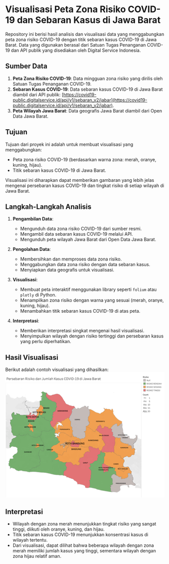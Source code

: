 # Visualisasi Peta Zona Risiko COVID-19 dan Sebaran Kasus di Jawa Barat

Repository ini berisi hasil analisis dan visualisasi data yang menggabungkan peta zona risiko COVID-19 dengan titik sebaran kasus COVID-19 di Jawa Barat. Data yang digunakan berasal dari Satuan Tugas Penanganan COVID-19 dan API publik yang disediakan oleh Digital Service Indonesia.

## Sumber Data
1. **Peta Zona Risiko COVID-19**: Data mingguan zona risiko yang dirilis oleh Satuan Tugas Penanganan COVID-19.
2. **Sebaran Kasus COVID-19**: Data sebaran kasus COVID-19 di Jawa Barat diambil dari API publik: [https://covid19-public.digitalservice.id/api/v1/sebaran_v2/jabar](https://covid19-public.digitalservice.id/api/v1/sebaran_v2/jabar).
3. **Peta Wilayah Jawa Barat**: Data geografis Jawa Barat diambil dari Open Data Jawa Barat.

## Tujuan
Tujuan dari proyek ini adalah untuk membuat visualisasi yang menggabungkan:
- Peta zona risiko COVID-19 (berdasarkan warna zona: merah, oranye, kuning, hijau).
- Titik sebaran kasus COVID-19 di Jawa Barat.

Visualisasi ini diharapkan dapat memberikan gambaran yang lebih jelas mengenai persebaran kasus COVID-19 dan tingkat risiko di setiap wilayah di Jawa Barat.

## Langkah-Langkah Analisis
1. **Pengambilan Data**:
   - Mengunduh data zona risiko COVID-19 dari sumber resmi.
   - Mengambil data sebaran kasus COVID-19 melalui API.
   - Mengunduh peta wilayah Jawa Barat dari Open Data Jawa Barat.

2. **Pengolahan Data**:
   - Membersihkan dan memproses data zona risiko.
   - Menggabungkan data zona risiko dengan data sebaran kasus.
   - Menyiapkan data geografis untuk visualisasi.

3. **Visualisasi**:
   - Membuat peta interaktif menggunakan library seperti `folium` atau `plotly` di Python.
   - Menampilkan zona risiko dengan warna yang sesuai (merah, oranye, kuning, hijau).
   - Menambahkan titik sebaran kasus COVID-19 di atas peta.

4. **Interpretasi**:
   - Memberikan interpretasi singkat mengenai hasil visualisasi.
   - Menyimpulkan wilayah dengan risiko tertinggi dan persebaran kasus yang perlu diperhatikan.

## Hasil Visualisasi
Berikut adalah contoh visualisasi yang dihasilkan:
![screenshot](sebaranCovidJabar.png)

## Interpretasi
- Wilayah dengan zona merah menunjukkan tingkat risiko yang sangat tinggi, diikuti oleh oranye, kuning, dan hijau.
- Titik sebaran kasus COVID-19 menunjukkan konsentrasi kasus di wilayah tertentu.
- Dari visualisasi, dapat dilihat bahwa beberapa wilayah dengan zona merah memiliki jumlah kasus yang tinggi, sementara wilayah dengan zona hijau relatif aman.
